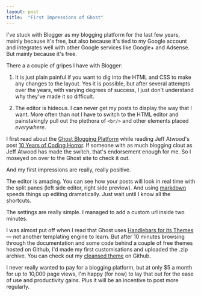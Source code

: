```yaml
---
layout: post
title:  "First Impressions of Ghost"
---
```


I've stuck with Blogger as my blogging platform for the last few years, mainly because it's free, but also because it's tied to my Google account and integrates well with other Google services like Google+ and Adsense. But mainly because it's free.

There a a couple of gripes I have with Blogger:

1. It is just plain painful if you want to dig into the HTML and CSS to make any changes to the layout. Yes it is possible, but after several attempts over the years, with varying degrees of success, I just don't understand why they've made it so difficult.

2. The editor is hideous. I can never get my posts to display the way that I want. More often than not I have to switch to the HTML editor and painstakingly pull out the plethora of `<br/>`  and other elements placed *everywhere*.

I first read about the [Ghost Blogging Platform](https://ghost.org/) while reading Jeff Atwood's post [10 Years of Coding Horror](http://blog.codinghorror.com/10-years-of-coding-horror/). If someone with as much blogging clout as Jeff Atwood has made the switch, that's endorsement enough for me. So I moseyed on over to the Ghost site to check it out.

And my first impressions are really, really positive.

The editor is amazing. You can see how your posts will look in real time with the split panes (left side editor, right side preview). And using [markdown](http://daringfireball.net/projects/markdown/syntax) speeds things up editing dramatically. Just wait until I know all the shortcuts.

The settings are really simple. I managed to add a custom url inside two minutes.

I was almost put off when I read that Ghost uses [Handlebars for its Themes](http://docs.ghost.org/themes/) — not another templating engine to learn. But after 10 minutes  browsing through the documentation and some code behind a couple of free themes hosted on Github, I'd made my first customisations and uploaded the .zip archive. You can check out my [cleansed theme](https://github.com/akwolski/cleansed-ghost-theme) on Github.

I never really wanted to pay for a blogging platform, but at only $5 a month for up to 10,000 page views, I'm happy (for now) to lay that out for the ease of use and productivity gains. Plus it will be an incentive to post more regularly.
